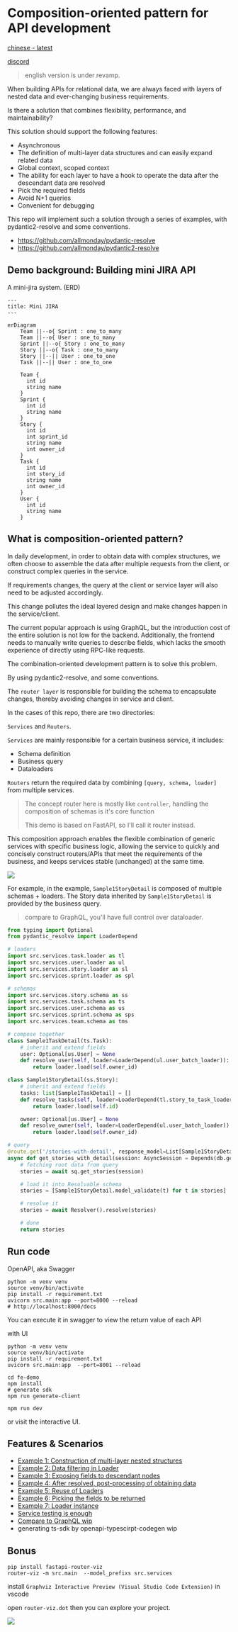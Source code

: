 # Composition-oriented pattern for API development

[chinese - latest](./readme.md)

[discord](https://discord.com/channels/1197929379951558797/1197929379951558800)

> english version is under revamp.

When building APIs for relational data, we are always faced with layers of nested data and ever-changing business requirements.

Is there a solution that combines flexibility, performance, and maintainability?

This solution should support the following features:

- Asynchronous
- The definition of multi-layer data structures and can easily expand related data
- Global context, scoped context
- The ability for each layer to have a hook to operate the data after the descendant data are resolved
- Pick the required fields
- Avoid N+1 queries
- Convenient for debugging

This repo will implement such a solution through a series of examples, with pydantic2-resolve and some conventions.

- https://github.com/allmonday/pydantic-resolve
- https://github.com/allmonday/pydantic2-resolve

## Demo background: Building mini JIRA API

A mini-jira system. (ERD)

```mermaid
---
title: Mini JIRA
---

erDiagram
    Team ||--o{ Sprint : one_to_many
    Team ||--o{ User : one_to_many
    Sprint ||--o{ Story : one_to_many
    Story ||--o{ Task : one_to_many
    Story ||--|| User : one_to_one
    Task ||--|| User : one_to_one

    Team {
      int id
      string name
    }
    Sprint {
      int id
      string name
    }
    Story {
      int id
      int sprint_id
      string name
      int owner_id
    }
    Task {
      int id
      int story_id
      string name
      int owner_id
    }
    User {
      int id
      string name
    }
```

## What is composition-oriented pattern?

In daily development, in order to obtain data with complex structures, we often choose to assemble the data after multiple requests from the client, or construct complex queries in the service.

If requirements changes, the query at the client or service layer will also need to be adjusted accordingly.

This change pollutes the ideal layered design and make changes happen in the service/client.

The current popular approach is using GraphQL, but the introduction cost of the entire solution is not low for the backend. Additionally, the frontend needs to manually write queries to describe fields, which lacks the smooth experience of directly using RPC-like requests.

The combination-oriented development pattern is to solve this problem.

By using pydantic2-resolve, and some conventions.

The `router layer` is responsible for building the schema to encapsulate changes, thereby avoiding changes in service and client.

In the cases of this repo, there are two directories:

`Services` and `Routers`.

`Services` are mainly responsible for a certain business service, it includes:

- Schema definition
- Business query
- Dataloaders

`Routers` return the required data by combining `[query, schema, loader]` from multiple services.

> The concept router here is mostly like `controller`, handling the composition of schemas is it's core function
>
> This demo is based on FastAPI, so I'll call it router instead.

This composition approach enables the flexible combination of generic services with specific business logic, allowing the service to quickly and concisely construct routers/APIs that meet the requirements of the business, and keeps services stable (unchanged) at the same time.

![](./static/explain2.png)

For example, in the example, `Sample1StoryDetail` is composed of multiple schemas + loaders. The Story data inherited by `Sample1StoryDetail` is provided by the business query.

> compare to GraphQL, you'll have full control over dataloader.

```python
from typing import Optional
from pydantic_resolve import LoaderDepend

# loaders
import src.services.task.loader as tl
import src.services.user.loader as ul
import src.services.story.loader as sl
import src.services.sprint.loader as spl

# schemas
import src.services.story.schema as ss
import src.services.task.schema as ts
import src.services.user.schema as us
import src.services.sprint.schema as sps
import src.services.team.schema as tms

# compose together
class Sample1TaskDetail(ts.Task):
    # inherit and extend fields
    user: Optional[us.User] = None
    def resolve_user(self, loader=LoaderDepend(ul.user_batch_loader)):
        return loader.load(self.owner_id)

class Sample1StoryDetail(ss.Story):
    # inherit and extend fields
    tasks: list[Sample1TaskDetail] = []
    def resolve_tasks(self, loader=LoaderDepend(tl.story_to_task_loader)):
        return loader.load(self.id)

    owner: Optional[us.User] = None
    def resolve_owner(self, loader=LoaderDepend(ul.user_batch_loader)):
        return loader.load(self.owner_id)

# query
@route.get('/stories-with-detail', response_model=List[Sample1StoryDetail])
async def get_stories_with_detail(session: AsyncSession = Depends(db.get_session)):
    # fetching root data from query
    stories = await sq.get_stories(session)

    # load it into Resolvable schema
    stories = [Sample1StoryDetail.model_validate(t) for t in stories]

    # resolve it
    stories = await Resolver().resolve(stories)

    # done
    return stories
```

## Run code

OpenAPI, aka Swagger
```shell
python -m venv venv
source venv/bin/activate
pip install -r requirement.txt
uvicorn src.main:app --port=8000 --reload
# http://localhost:8000/docs
```

You can execute it in swagger to view the return value of each API

with UI
```shell
python -m venv venv
source venv/bin/activate
pip install -r requirement.txt
uvicorn src.main:app  --port=8001 --reload

cd fe-demo
npm install
# generate sdk
npm run generate-client

npm run dev
```

or visit the interactive UI.


## Features & Scenarios

- [Example 1: Construction of multi-layer nested structures](./src/router/sample_1/readme-en.md)
- [Example 2: Data filtering in Loader](./src/router/sample_2/readme-en.md)
- [Example 3: Exposing fields to descendant nodes](./src/router/sample_3/readme-en.md)
- [Example 4: After resolved, post-processing of obtaining data](./src/router/sample_4/readme-en.md)
- [Example 5: Reuse of Loaders](./src/router/sample_5/readme-en.md)
- [Example 6: Picking the fields to be returned](./src/router/sample_6/readme-en.md)
- [Example 7: Loader instance](./src/router/sample_7/readme-en.md)
- [Service testing is enough](./src/services/sprint/readme-en.md)
- [Compare to GraphQL wip](./resolve-vs-graphql-en.md)
- generating ts-sdk by openapi-typescirpt-codegen wip


## Bonus

```shell
pip install fastapi-router-viz
router-viz -m src.main  --model_prefixs src.services
```

install `Graphviz Interactive Preview (Visual Studio Code Extension)` in vscode

open `router-viz.dot` then you can explore your project.

![](./map.png)

